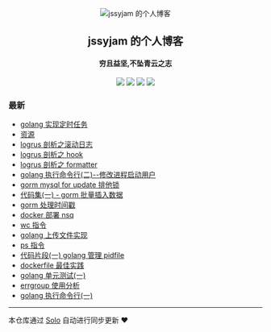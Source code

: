 <p align="center"><img alt="jssyjam 的个人博客" src="https://static.b3log.org/images/brand/solo-32.png"></p><h2 align="center">
jssyjam 的个人博客
</h2>

<h4 align="center">穷且益坚,不坠青云之志</h4>
<p align="center"><a title="jssyjam 的个人博客" target="_blank" href="https://github.com/jssyjam/solo-blog"><img src="https://img.shields.io/github/last-commit/jssyjam/solo-blog.svg?style=flat-square&color=FF9900"></a>
<a title="GitHub repo size in bytes" target="_blank" href="https://github.com/jssyjam/solo-blog"><img src="https://img.shields.io/github/repo-size/jssyjam/solo-blog.svg?style=flat-square"></a>
<a title="Solo Version" target="_blank" href="https://github.com/b3log/solo/releases"><img src="https://img.shields.io/badge/solo-3.6.3-f1e05a.svg?style=flat-square&color=blueviolet"></a>
<a title="Hits" target="_blank" href="https://github.com/b3log/hits"><img src="https://hits.b3log.org/jssyjam/solo-blog.svg"></a></p>

### 最新

* [golang 实现定时任务](http://www.jssyjam.com/articles/2019/11/22/1574396843201.html)
* [资源](http://www.jssyjam.com/articles/2019/11/12/1573567325150.html)
* [logrus 剖析之滚动日志](http://www.jssyjam.com/articles/2019/11/12/1573565553067.html)
* [logrus 剖析之 hook](http://www.jssyjam.com/articles/2019/11/10/1573368622477.html)
* [logrus 剖析之 formatter](http://www.jssyjam.com/articles/2019/11/08/1573194915335.html)
* [golang 执行命令行(二)--修改进程启动用户](http://www.jssyjam.com/articles/2019/11/05/1572955840987.html)
* [gorm mysql for update 排他锁](http://www.jssyjam.com/articles/2019/11/03/1572794497390.html)
* [代码集(一) - gorm 批量插入数据](http://www.jssyjam.com/articles/2019/10/31/1572523945633.html)
* [gorm 处理时间戳](http://www.jssyjam.com/articles/2019/10/17/1571282074862.html)
* [docker 部署 nsq](http://www.jssyjam.com/articles/2019/09/17/1568691572607.html)
* [wc 指令](http://www.jssyjam.com/articles/2019/09/01/1567339592862.html)
* [golang 上传文件实现](http://www.jssyjam.com/articles/2019/08/28/1566993885468.html)
* [ps 指令](http://www.jssyjam.com/articles/2019/08/27/1566885959581.html)
* [代码片段(一) golang 管理 pidfile](http://www.jssyjam.com/articles/2019/08/16/1565949091835.html)
* [dockerfile 最佳实践](http://www.jssyjam.com/articles/2019/08/02/1564732244299.html)
* [golang 单元测试(一)](http://www.jssyjam.com/articles/2019/08/02/1564732207508.html)
* [errgroup 使用分析](http://www.jssyjam.com/articles/2019/08/02/1564732147258.html)
* [golang 执行命令行(一)](http://www.jssyjam.com/articles/2019/08/02/1564732049754.html)



---

本仓库通过 [Solo](https://github.com/b3log/solo) 自动进行同步更新 ❤️ 